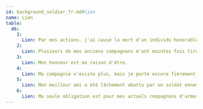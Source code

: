 ```yaml
---
id: background_soldier_fr.md#lien
name: Lien
table:
  d6:
    1:
      Lien: Par mes actions, j'ai causé la mort d'un individu honorable, et j'ai juré de subvenir aux besoins de sa famille pour m'acquitter de cette dette.
    2:
      Lien: Plusieurs de mes anciens compagnons m'ont maintes fois tiré d'un mauvais pas. Je risquerais volontiers ma vie pour eux.
    3:
      Lien: Mon honneur est ma raison d'être.
    4:
      Lien: Ma compagnie n'existe plus, mais je porte encore fièrement ses couleurs, et veux faire vivre sa mémoire.
    5:
      Lien: Mon meilleur ami a été lâchement abattu par un soldat ennemi au cours d'une bataille. Je traquerai cet ennemi au bout du monde s'il le faut.
    6:
      Lien: Ma seule obligation est pour mes actuels compagnons d'armes. Ils sont mon unique famille.
---
```


